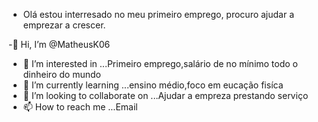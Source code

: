 - <h8>
      Olá estou interresado no meu primeiro emprego, procuro ajudar a emprezar a crescer.  </h0>
-👋 Hi, I’m @MatheusK06
- 👀 I’m interested in ...Primeiro emprego,salário de no mínimo todo o dinheiro do mundo
- 🌱 I’m currently learning ...ensino médio,foco em eucação fisíca
- 💞️ I’m looking to collaborate on ...Ajudar a empreza prestando serviço
- 📫 How to reach me ...Email

<!---
MatheusK06/MatheusK06 is a ✨ special ✨ repository because its `README.md` (this file) appears on your GitHub profile.
You can click the Preview link to take a look at your changes.
--->
